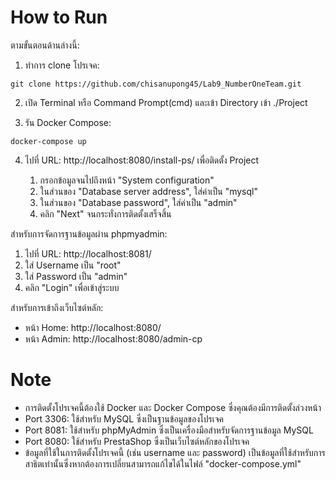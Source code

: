 # How to Run

ตามขั้นตอนด้านล่างนี้:

1. ทำการ clone โปรเจค:

```
git clone https://github.com/chisanupong45/Lab9_NumberOneTeam.git
```

2. เปิด Terminal หรือ Command Prompt(cmd) และเข้า Directory เข้า ./Project

3. รัน Docker Compose:

```
docker-compose up
```

4. ไปที่ URL: http://localhost:8080/install-ps/ เพื่อติดตั้ง Project

    1. กรอกข้อมูลจนไปถึงหน้า "System configuration"
    2. ในส่วนของ "Database server address", ใส่ค่าเป็น "mysql"
    3. ในส่วนของ "Database password", ใส่ค่าเป็น "admin"
    4. คลิก "Next" จนกระทั่งการติดตั้งเสร็จสิ้น

สำหรับการจัดการฐานข้อมูลผ่าน phpmyadmin:

1. ไปที่ URL: http://localhost:8081/
2. ใส่ Username เป็น "root"
3. ใส่ Password เป็น "admin"
4. คลิก "Login" เพื่อเข้าสู่ระบบ

สำหรับการเข้าถึงเว็บไซต์หลัก:

- หน้า Home: http://localhost:8080/
- หน้า Admin: http://localhost:8080/admin-cp

# Note

- การติดตั้งโปรเจคนี้ต้องใช้ Docker และ Docker Compose ซึ่งคุณต้องมีการติดตั้งล่วงหน้า
- Port 3306: ใช้สำหรับ MySQL ซึ่งเป็นฐานข้อมูลของโปรเจค
- Port 8081: ใช้สำหรับ phpMyAdmin ซึ่งเป็นเครื่องมือสำหรับจัดการฐานข้อมูล MySQL
- Port 8080: ใช้สำหรับ PrestaShop ซึ่งเป็นเว็บไซต์หลักของโปรเจค
- ข้อมูลที่ใช้ในการติดตั้งโปรเจคนี้ (เช่น username และ password) เป็นข้อมูลที่ใช้สำหรับการสาธิตเท่านั้นซึ่งหากต้องการเปลี่ยนสามารถแก้ไขได้ในไฟล์ "docker-compose.yml"
